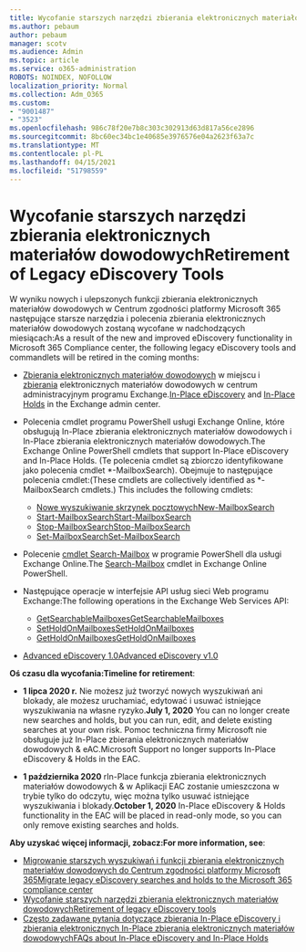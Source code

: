 ```yaml
---
title: Wycofanie starszych narzędzi zbierania elektronicznych materiałów dowodowych
ms.author: pebaum
author: pebaum
manager: scotv
ms.audience: Admin
ms.topic: article
ms.service: o365-administration
ROBOTS: NOINDEX, NOFOLLOW
localization_priority: Normal
ms.collection: Adm_O365
ms.custom:
- "9001487"
- "3523"
ms.openlocfilehash: 986c78f20e7b8c303c302913d63d817a56ce2896
ms.sourcegitcommit: 8bc60ec34bc1e40685e3976576e04a2623f63a7c
ms.translationtype: MT
ms.contentlocale: pl-PL
ms.lasthandoff: 04/15/2021
ms.locfileid: "51798559"
---
```

# <a name="retirement-of-legacy-ediscovery-tools"></a><span data-ttu-id="c7320-102">Wycofanie starszych narzędzi zbierania elektronicznych materiałów dowodowych</span><span class="sxs-lookup"><span data-stu-id="c7320-102">Retirement of Legacy eDiscovery Tools</span></span>

<span data-ttu-id="c7320-103">W wyniku nowych i ulepszonych funkcji zbierania elektronicznych materiałów dowodowych w Centrum zgodności platformy Microsoft 365 następujące starsze narzędzia i polecenia zbierania elektronicznych materiałów dowodowych zostaną wycofane w nadchodzących miesiącach:</span><span class="sxs-lookup"><span data-stu-id="c7320-103">As a result of the new and improved eDiscovery functionality in Microsoft 365 Compliance center, the following legacy eDiscovery tools and commandlets will be retired in the coming months:</span></span>

- <span data-ttu-id="c7320-104">[Zbierania elektronicznych materiałów dowodowych](https://docs.microsoft.com/exchange/security-and-compliance/in-place-ediscovery/in-place-ediscovery) w miejscu i [zbierania](https://docs.microsoft.com/exchange/security-and-compliance/create-or-remove-in-place-holds) elektronicznych materiałów dowodowych w centrum administracyjnym programu Exchange.</span><span class="sxs-lookup"><span data-stu-id="c7320-104">[In-Place eDiscovery](https://docs.microsoft.com/exchange/security-and-compliance/in-place-ediscovery/in-place-ediscovery) and [In-Place Holds](https://docs.microsoft.com/exchange/security-and-compliance/create-or-remove-in-place-holds) in the Exchange admin center.</span></span>

- <span data-ttu-id="c7320-105">Polecenia cmdlet programu PowerShell usługi Exchange Online, które obsługują In-Place zbierania elektronicznych materiałów dowodowych i In-Place zbierania elektronicznych materiałów dowodowych.</span><span class="sxs-lookup"><span data-stu-id="c7320-105">The Exchange Online PowerShell cmdlets that support In-Place eDiscovery and In-Place Holds.</span></span> <span data-ttu-id="c7320-106">(Te polecenia cmdlet są zbiorczo identyfikowane jako polecenia cmdlet \*-MailboxSearch). Obejmuje to następujące polecenia cmdlet:</span><span class="sxs-lookup"><span data-stu-id="c7320-106">(These cmdlets are collectively identified as \*-MailboxSearch cmdlets.) This includes the following cmdlets:</span></span>

    - [<span data-ttu-id="c7320-107">Nowe wyszukiwanie skrzynek pocztowych</span><span class="sxs-lookup"><span data-stu-id="c7320-107">New-MailboxSearch</span></span>](https://docs.microsoft.com/powershell/module/exchange/policy-and-compliance-content-search/new-mailboxsearch)
    - [<span data-ttu-id="c7320-108">Start-MailboxSearch</span><span class="sxs-lookup"><span data-stu-id="c7320-108">Start-MailboxSearch</span></span>](https://docs.microsoft.com/powershell/module/exchange/policy-and-compliance-content-search/start-mailboxsearch)
    - [<span data-ttu-id="c7320-109">Stop-MailboxSearch</span><span class="sxs-lookup"><span data-stu-id="c7320-109">Stop-MailboxSearch</span></span>](https://docs.microsoft.com/powershell/module/exchange/policy-and-compliance-content-search/stop-mailboxsearch)
    - [<span data-ttu-id="c7320-110">Set-MailboxSearch</span><span class="sxs-lookup"><span data-stu-id="c7320-110">Set-MailboxSearch</span></span>](https://docs.microsoft.com/powershell/module/exchange/policy-and-compliance-content-search/set-mailboxsearch)

- <span data-ttu-id="c7320-111">Polecenie [cmdlet Search-Mailbox](https://docs.microsoft.com/powershell/module/exchange/mailboxes/search-mailbox?view=exchange-ps) w programie PowerShell dla usługi Exchange Online.</span><span class="sxs-lookup"><span data-stu-id="c7320-111">The [Search-Mailbox](https://docs.microsoft.com/powershell/module/exchange/mailboxes/search-mailbox?view=exchange-ps) cmdlet in Exchange Online PowerShell.</span></span>
- <span data-ttu-id="c7320-112">Następujące operacje w interfejsie API usług sieci Web programu Exchange:</span><span class="sxs-lookup"><span data-stu-id="c7320-112">The following operations in the Exchange Web Services API:</span></span>
    - [<span data-ttu-id="c7320-113">GetSearchableMailboxes</span><span class="sxs-lookup"><span data-stu-id="c7320-113">GetSearchableMailboxes</span></span>](https://docs.microsoft.com/exchange/client-developer/web-service-reference/getsearchablemailboxes-operation)
    - [<span data-ttu-id="c7320-114">SetHoldOnMailboxes</span><span class="sxs-lookup"><span data-stu-id="c7320-114">SetHoldOnMailboxes</span></span>](https://docs.microsoft.com/exchange/client-developer/web-service-reference/setholdonmailboxes-operation)
    - [<span data-ttu-id="c7320-115">GetHoldOnMailboxes</span><span class="sxs-lookup"><span data-stu-id="c7320-115">GetHoldOnMailboxes</span></span>](https://docs.microsoft.com/exchange/client-developer/web-service-reference/getholdonmailboxes-operation)

- [<span data-ttu-id="c7320-116">Advanced eDiscovery 1.0</span><span class="sxs-lookup"><span data-stu-id="c7320-116">Advanced eDiscovery v1.0</span></span>](https://docs.microsoft.com/microsoft-365/compliance/office-365-advanced-ediscovery)

<span data-ttu-id="c7320-117">**Oś czasu dla wycofania:**</span><span class="sxs-lookup"><span data-stu-id="c7320-117">**Timeline for retirement**:</span></span>
- <span data-ttu-id="c7320-118">**1 lipca 2020 r.** Nie możesz już tworzyć nowych wyszukiwań ani blokady, ale możesz uruchamiać, edytować i usuwać istniejące wyszukiwania na własne ryzyko.</span><span class="sxs-lookup"><span data-stu-id="c7320-118">**July 1, 2020** You can no longer create new searches and holds, but you can run, edit, and delete existing searches at your own risk.</span></span> <span data-ttu-id="c7320-119">Pomoc techniczna firmy Microsoft nie obsługuje już In-Place zbierania elektronicznych materiałów dowodowych & eAC.</span><span class="sxs-lookup"><span data-stu-id="c7320-119">Microsoft Support no longer supports In-Place eDiscovery & Holds in the EAC.</span></span>
    
- <span data-ttu-id="c7320-120">**1 października 2020** rIn-Place funkcja zbierania elektronicznych materiałów dowodowych & w Aplikacji EAC zostanie umieszczona w trybie tylko do odczytu, więc można tylko usuwać istniejące wyszukiwania i blokady.</span><span class="sxs-lookup"><span data-stu-id="c7320-120">**October 1, 2020** In-Place eDiscovery & Holds functionality in the EAC will be placed in read-only mode, so you can only remove existing searches and holds.</span></span>

<span data-ttu-id="c7320-121">**Aby uzyskać więcej informacji, zobacz:**</span><span class="sxs-lookup"><span data-stu-id="c7320-121">**For more information, see**:</span></span>

 - [<span data-ttu-id="c7320-122">Migrowanie starszych wyszukiwań i funkcji zbierania elektronicznych materiałów dowodowych do Centrum zgodności platformy Microsoft 365</span><span class="sxs-lookup"><span data-stu-id="c7320-122">Migrate legacy eDiscovery searches and holds to the Microsoft 365 compliance center</span></span>](https://docs.microsoft.com/microsoft-365/compliance/migrate-legacy-ediscovery-searches-and-holds)
 - [<span data-ttu-id="c7320-123">Wycofanie starszych narzędzi zbierania elektronicznych materiałów dowodowych</span><span class="sxs-lookup"><span data-stu-id="c7320-123">Retirement of legacy eDiscovery tools</span></span>](https://docs.microsoft.com/microsoft-365/compliance/legacy-ediscovery-retirement)
 - [<span data-ttu-id="c7320-124">Często zadawane pytania dotyczące zbierania In-Place eDiscovery i zbierania elektronicznych In-Place zbierania elektronicznych materiałów dowodowych</span><span class="sxs-lookup"><span data-stu-id="c7320-124">FAQs about In-Place eDiscovery and In-Place Holds</span></span>](https://docs.microsoft.com/microsoft-365/compliance/legacy-ediscovery-retirement#faqs-about-in-place-ediscovery-and-in-place-holds)




